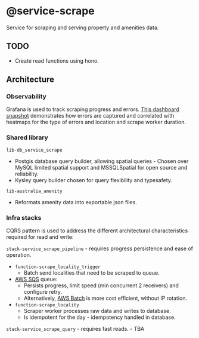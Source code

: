 # @service-scrape
Service for scraping and serving property and amenities data.

## TODO
- Create read functions using hono.

## Architecture
### Observability
Grafana is used to track scraping progress and errors. [This dashboard snapshot](https://menglinmaker.grafana.net/dashboard/snapshot/1HKc0l6zfBqBDVQCzgzW23hg0zEV7ZEh) demonstrates how errors are captured and correlated with heatmaps for the type of errors and location and scrape worker duration.

### Shared library
`lib-db_service_scrape`
- Postgis database query builder, allowing spatial queries - Chosen over MySQL limited spatial support and MSSQLSpatial for open source and reliability.
- Kysley query builder chosen for query flexibility and typesafety.

`lib-australia_amenity`
- Reformats amenity data into exportable json files.

### Infra stacks
CQRS pattern is used to address the different architectural characteristics required for read and write:

`stack-service_scrape_pipeline` - requires progress persistence and ease of operation.
- `function-scrape_locality_trigger`
    - Batch send localities that need to be scraped to queue.
- [AWS SQS](https://aws.amazon.com/sqs/) queue:
    - Persists progress, limit speed (min concurrent 2 receivers) and configure retry.
    - Alternatively, [AWS Batch](https://aws.amazon.com/batch/) is more cost efficient, without IP rotation.
- `function-scrape_locality`
    - Scraper worker processes raw data and writes to database.
    - Is idempotent for the day - idempotency handled in database.

`stack-service_scrape_query` - requires fast reads.
    - TBA
